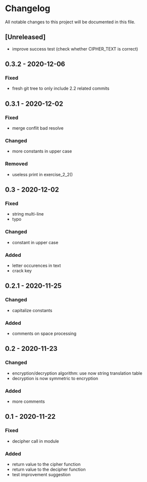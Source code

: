# Changelog
All notable changes to this project will be documented in this file.

## [Unreleased]

+ improve success test (check whether CIPHER_TEXT is correct)

## 0.3.2 - 2020-12-06

### Fixed

+ fresh git tree to only include 2.2 related commits

## 0.3.1 - 2020-12-02

### Fixed

+ merge conflit bad resolve

### Changed

+ more constants in upper case

### Removed

+ useless print in exercise_2_2()

## 0.3 - 2020-12-02

### Fixed

+ string multi-line
+ typo

### Changed

+ constant in upper case

### Added

+ letter occurences in text
+ crack key

## 0.2.1 - 2020-11-25

### Changed

+ capitalize constants

### Added

+ comments on space processing

## 0.2 - 2020-11-23

### Changed

+ encryption/decryption algorithm: use now string translation table
+ decryption is now symmetric to encryption

### Added

+ more comments

## 0.1 - 2020-11-22

### Fixed

+ decipher call in module

### Added

+ return value to the cipher function
+ return value to the decipher function
+ test improvement suggestion

